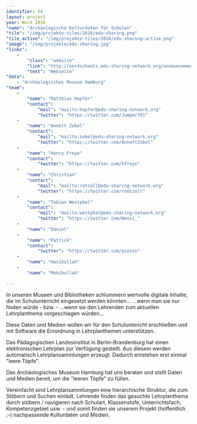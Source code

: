 ```yaml
---
identifier: 54
layout: project
year: Nord 2016
"name": "Archäologische Kulturdaten für Schulen"
"tile": "/img/projekte-tiles/2016/edu-sharing.png"
"tile_active": "/img/projekte-tiles/2016/edu-sharing-active.png"
"image": "/img/projekte/edu-sharing.jpg"
"links":
    -
        "class": "website"
        "link": "http://oer4schools.edu-sharing-network.org/announcement/2-hackathon/"
        "text": "Webseite"
"data":
    - "Archäologisches Museum Hamburg"
"team":
    -
        "name": "Matthias Hupfer"
        "contact":
            "mail": "mailto:hupfer@edu-sharing-network.org"
            "twitter": "https://twitter.com/Jumper701"
    -
        "name": "Annett Zobel"
        "contact":
            "mail": "mailto:zobel@edu-sharing-network.org"
            "twitter": "https://twitter.com/AnnettZobel"
    -
        "name": "Henry Freye"
        "contact":
            "twitter": "https://twitter.com/hfreye"
    -
        "name": "Christian"
        "contact":
            "mail": "mailto:rotzoll@edu-sharing-network.org"
            "twitter": "https://twitter.com/rootzoll"
    -
        "name": "Tobias Westphal"
        "contact":
            "mail": "mailto:westphal@edu-sharing-network.org"
            "twitter": "https://twitter.com/Wessi_"
    -
        "name": "Daniel"
    -
        "name": "Patrick"
        "contact":
            "twitter": "https://twitter.com/piezzo"
    -
        "name": "Hasibullah"
    -
        "name": "Mohibullah"

---
```

In unseren Museen und Bibliotheken schlummern wertvolle digitale Inhalte, die im Schulunterricht eingesetzt werden könnten... ...wenn man sie nur finden würde - bzw. - ...wenn sie den Lehrenden zum aktuellen Lehrplanthema vorgeschlagen würden...

Diese Daten und Medien wollen wir für den Schuluntericht erschließen und mit Software die Einordnung in Lehrplanthemen unterstützen.

Das Pädagogischen Landesinstitut in Berlin-Brandenburg hat einen elektronischen Lehrplan zur Verfügung gestellt. Aus diesem werden automatisch Lehrplansammlungen erzeugt. Dadurch entstehen erst einmal "leere Töpfe".

Das Archäologisches Museum Hamburg hat uns beraten und stellt Daten und Medien bereit, um die "leeren Töpfe" zu füllen.

Vereinfacht sind Lehrplansammlungen eine hierarchische Struktur, die zum Stöbern und Suchen einlädt. Lehrende finden das gesuchte Lehrplanthema durch stöbern / navigieren nach Schulart, Klassenstufe, Unterrichtsfach, Kompetenzgebiet usw. - und somit finden sie unserem Projekt (hoffentlich ;-) nachpassende Kulturdaten und Medien.
